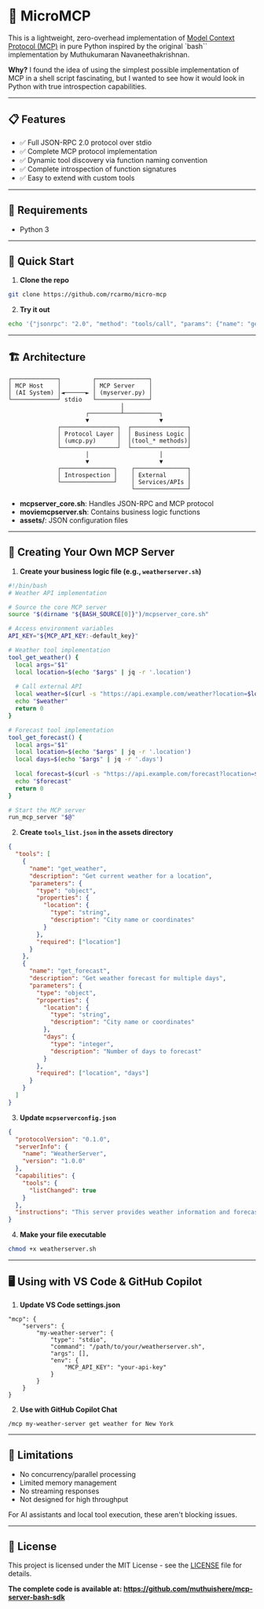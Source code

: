 # 🐚 MicroMCP

This is a lightweight, zero-overhead implementation of [Model Context Protocol (MCP)](https://modelcontextprotocol.io) in pure Python inspired by the original `bash`` implementation by Muthukumaran Navaneethakrishnan.

**Why?** I found the idea of using the simplest possible implementation of MCP in a shell script fascinating, but I wanted to see how it would look in Python with true introspection capabilities.

---

## 📋 Features

* ✅ Full JSON-RPC 2.0 protocol over stdio
* ✅ Complete MCP protocol implementation
* ✅ Dynamic tool discovery via function naming convention
* ✅ Complete introspection of function signatures
* ✅ Easy to extend with custom tools

---

## 🔧 Requirements

- Python 3

---

## 🚀 Quick Start

1. **Clone the repo**

```bash
git clone https://github.com/rcarmo/micro-mcp
```

2. **Try it out**

```bash
echo '{"jsonrpc": "2.0", "method": "tools/call", "params": {"name": "get_movies"}, "id": 1}' | python ./introspected_movie_server.py
```

---

## 🏗️ Architecture

```
┌─────────────┐         ┌───────────────┐
│ MCP Host    │         │ MCP Server    │
│ (AI System) │◄──────► │ (myserver.py) │
└─────────────┘ stdio   └───────────────┘
                                │
                      ┌─────────┴──────────┐
                      ▼                    ▼
              ┌────────────────┐  ┌────────────────┐
              │ Protocol Layer │  │ Business Logic │
              │ (umcp.py)      │  │(tool_* methods)│
              └────────────────┘  └────────────────┘
                      │                    │
                      ▼                    ▼
              ┌───────────────┐    ┌───────────────┐
              │ Introspection │    │ External      │
              └───────────────┘    │ Services/APIs │
                                   └───────────────┘
```

- **mcpserver_core.sh**: Handles JSON-RPC and MCP protocol
- **moviemcpserver.sh**: Contains business logic functions
- **assets/**: JSON configuration files

---

## 🔌 Creating Your Own MCP Server

1. **Create your business logic file (e.g., `weatherserver.sh`)**

```bash
#!/bin/bash
# Weather API implementation

# Source the core MCP server
source "$(dirname "${BASH_SOURCE[0]}")/mcpserver_core.sh"

# Access environment variables
API_KEY="${MCP_API_KEY:-default_key}"

# Weather tool implementation
tool_get_weather() {
  local args="$1"
  local location=$(echo "$args" | jq -r '.location')
  
  # Call external API
  local weather=$(curl -s "https://api.example.com/weather?location=$location&apikey=$API_KEY")
  echo "$weather"
  return 0
}

# Forecast tool implementation
tool_get_forecast() {
  local args="$1"
  local location=$(echo "$args" | jq -r '.location')
  local days=$(echo "$args" | jq -r '.days')
  
  local forecast=$(curl -s "https://api.example.com/forecast?location=$location&days=$days&apikey=$API_KEY")
  echo "$forecast"
  return 0
}

# Start the MCP server
run_mcp_server "$@"
```

2. **Create `tools_list.json` in the assets directory**

```json
{
  "tools": [
    {
      "name": "get_weather",
      "description": "Get current weather for a location",
      "parameters": {
        "type": "object",
        "properties": {
          "location": {
            "type": "string",
            "description": "City name or coordinates"
          }
        },
        "required": ["location"]
      }
    },
    {
      "name": "get_forecast",
      "description": "Get weather forecast for multiple days",
      "parameters": {
        "type": "object",
        "properties": {
          "location": {
            "type": "string",
            "description": "City name or coordinates"
          },
          "days": {
            "type": "integer",
            "description": "Number of days to forecast"
          }
        },
        "required": ["location", "days"]
      }
    }
  ]
}
```

3. **Update `mcpserverconfig.json`**

```json
{
  "protocolVersion": "0.1.0",
  "serverInfo": {
    "name": "WeatherServer",
    "version": "1.0.0"
  },
  "capabilities": {
    "tools": {
      "listChanged": true
    }
  },
  "instructions": "This server provides weather information and forecasts."
}
```

4. **Make your file executable**

```bash
chmod +x weatherserver.sh
```

---

## 🖥️ Using with VS Code & GitHub Copilot

1. **Update VS Code settings.json**

```jsonc
"mcp": {
    "servers": {
        "my-weather-server": {
            "type": "stdio",
            "command": "/path/to/your/weatherserver.sh",
            "args": [],
            "env": {
                "MCP_API_KEY": "your-api-key"
            }
        }
    }
}
```

2. **Use with GitHub Copilot Chat**

```
/mcp my-weather-server get weather for New York
```

---

## 🚫 Limitations

* No concurrency/parallel processing
* Limited memory management
* No streaming responses
* Not designed for high throughput

For AI assistants and local tool execution, these aren't blocking issues.

---

## 📄 License

This project is licensed under the MIT License - see the [LICENSE](LICENSE) file for details.

**The complete code is available at: https://github.com/muthuishere/mcp-server-bash-sdk**
